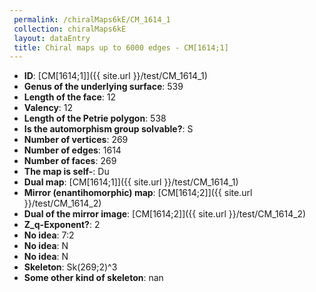 ```yaml
--- 
 permalink: /chiralMaps6kE/CM_1614_1 
 collection: chiralMaps6kE
 layout: dataEntry
 title: Chiral maps up to 6000 edges - CM[1614;1]
---
```


- **ID**: [CM[1614;1]]({{ site.url }}/test/CM_1614_1)
- **Genus of the underlying surface**: 539
- **Length of the face**: 12
- **Valency**: 12
- **Length of the Petrie polygon**: 538
- **Is the automorphism group solvable?**: S
- **Number of vertices**: 269
- **Number of edges**: 1614
- **Number of faces**: 269
- **The map is self-**: Du
- **Dual map**: [CM[1614;1]]({{ site.url }}/test/CM_1614_1)
- **Mirror (enantihomorphic) map**: [CM[1614;2]]({{ site.url }}/test/CM_1614_2)
- **Dual of the mirror image**: [CM[1614;2]]({{ site.url }}/test/CM_1614_2)
- **Z_q-Exponent?**: 2
- **No idea**:  7:2
- **No idea**: N
- **No idea**: N
- **Skeleton**: Sk(269;2)^3
- **Some other kind of skeleton**: nan
